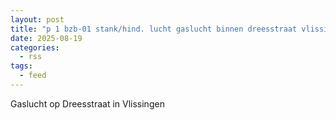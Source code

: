 ```yaml
---
layout: post
title: "p 1 bzb-01 stank/hind. lucht gaslucht binnen dreesstraat vlissingen 194431"
date: 2025-08-19
categories: 
  - rss
tags: 
  - feed
---
```


Gaslucht op Dreesstraat in Vlissingen
